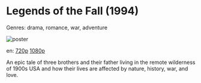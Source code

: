 # Legends of the Fall (1994)

Genres: drama, romance, war, adventure

![poster](http://image.tmdb.org/t/p/w500/uh0sJcx3SLtclJSuKAXl6Tt6AV0.jpg)

en:
  [720p](magnet:?xt=urn:btih:C92BE519C987E02B627E66258036D6DE78FB5C7A&tr=udp://glotorrents.pw:6969/announce&tr=udp://tracker.opentrackr.org:1337/announce&tr=udp://torrent.gresille.org:80/announce&tr=udp://tracker.openbittorrent.com:80&tr=udp://tracker.coppersurfer.tk:6969&tr=udp://tracker.leechers-paradise.org:6969&tr=udp://p4p.arenabg.ch:1337&tr=udp://tracker.internetwarriors.net:1337)
  [1080p](magnet:?xt=urn:btih:341C412FC769FF622122491247E6189A54E07388&tr=udp://glotorrents.pw:6969/announce&tr=udp://tracker.opentrackr.org:1337/announce&tr=udp://torrent.gresille.org:80/announce&tr=udp://tracker.openbittorrent.com:80&tr=udp://tracker.coppersurfer.tk:6969&tr=udp://tracker.leechers-paradise.org:6969&tr=udp://p4p.arenabg.ch:1337&tr=udp://tracker.internetwarriors.net:1337)
  


An epic tale of three brothers and their father living in the remote wilderness of 1900s USA and how their lives are affected by nature, history, war, and love.